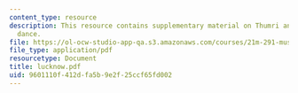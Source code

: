 ```yaml
---
content_type: resource
description: This resource contains supplementary material on Thumri and classical
  dance.
file: https://ol-ocw-studio-app-qa.s3.amazonaws.com/courses/21m-291-music-of-india-spring-2007/9601110f412dfa5b9e2f25ccf65fd002_lucknow.pdf
file_type: application/pdf
resourcetype: Document
title: lucknow.pdf
uid: 9601110f-412d-fa5b-9e2f-25ccf65fd002
---
```

